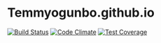 # Temmyogunbo.github.io
[![Build Status](https://travis-ci.org/Temmyogunbo/Temmyogunbo.github.io.svg?branch=feature2)](https://travis-ci.org/Temmyogunbo/Temmyogunbo.github.io)
[![Code Climate](https://codeclimate.com/github/codeclimate/codeclimate/badges/gpa.svg)](https://codeclimate.com/github/codeclimate/codeclimate)
[![Test Coverage](https://codeclimate.com/github/codeclimate/codeclimate/badges/coverage.svg)](https://codeclimate.com/github/codeclimate/codeclimate/coverage)
